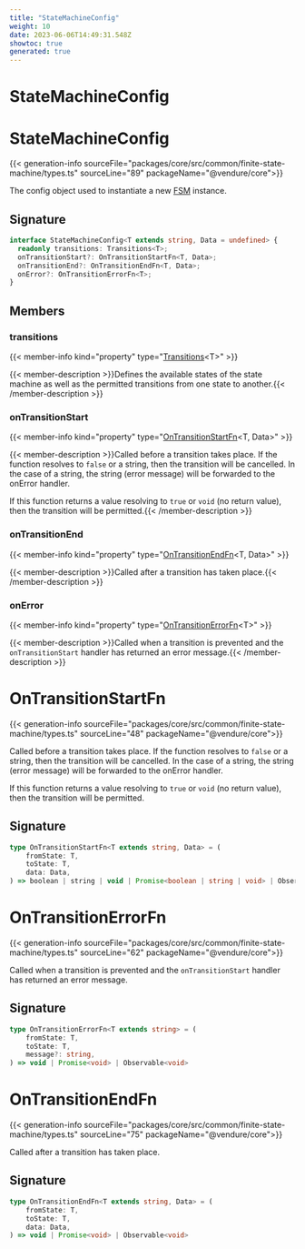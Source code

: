 ```yaml
---
title: "StateMachineConfig"
weight: 10
date: 2023-06-06T14:49:31.548Z
showtoc: true
generated: true
---
```

<!-- This file was generated from the Vendure source. Do not modify. Instead, re-run the "docs:build" script -->

# StateMachineConfig
<div class="symbol">


# StateMachineConfig

{{< generation-info sourceFile="packages/core/src/common/finite-state-machine/types.ts" sourceLine="89" packageName="@vendure/core">}}

The config object used to instantiate a new <a href='/typescript-api/state-machine/fsm#fsm'>FSM</a> instance.

## Signature

```TypeScript
interface StateMachineConfig<T extends string, Data = undefined> {
  readonly transitions: Transitions<T>;
  onTransitionStart?: OnTransitionStartFn<T, Data>;
  onTransitionEnd?: OnTransitionEndFn<T, Data>;
  onError?: OnTransitionErrorFn<T>;
}
```
## Members

### transitions

{{< member-info kind="property" type="<a href='/typescript-api/state-machine/transitions#transitions'>Transitions</a>&#60;T&#62;"  >}}

{{< member-description >}}Defines the available states of the state machine as well as the permitted
transitions from one state to another.{{< /member-description >}}

### onTransitionStart

{{< member-info kind="property" type="<a href='/typescript-api/state-machine/state-machine-config#ontransitionstartfn'>OnTransitionStartFn</a>&#60;T, Data&#62;"  >}}

{{< member-description >}}Called before a transition takes place. If the function resolves to `false` or a string, then the transition
will be cancelled. In the case of a string, the string (error message) will be forwarded to the onError handler.

If this function returns a value resolving to `true` or `void` (no return value), then the transition
will be permitted.{{< /member-description >}}

### onTransitionEnd

{{< member-info kind="property" type="<a href='/typescript-api/state-machine/state-machine-config#ontransitionendfn'>OnTransitionEndFn</a>&#60;T, Data&#62;"  >}}

{{< member-description >}}Called after a transition has taken place.{{< /member-description >}}

### onError

{{< member-info kind="property" type="<a href='/typescript-api/state-machine/state-machine-config#ontransitionerrorfn'>OnTransitionErrorFn</a>&#60;T&#62;"  >}}

{{< member-description >}}Called when a transition is prevented and the `onTransitionStart` handler has returned an
error message.{{< /member-description >}}


</div>
<div class="symbol">


# OnTransitionStartFn

{{< generation-info sourceFile="packages/core/src/common/finite-state-machine/types.ts" sourceLine="48" packageName="@vendure/core">}}

Called before a transition takes place. If the function resolves to `false` or a string, then the transition
will be cancelled. In the case of a string, the string (error message) will be forwarded to the onError handler.

If this function returns a value resolving to `true` or `void` (no return value), then the transition
will be permitted.

## Signature

```TypeScript
type OnTransitionStartFn<T extends string, Data> = (
    fromState: T,
    toState: T,
    data: Data,
) => boolean | string | void | Promise<boolean | string | void> | Observable<boolean | string | void>
```
</div>
<div class="symbol">


# OnTransitionErrorFn

{{< generation-info sourceFile="packages/core/src/common/finite-state-machine/types.ts" sourceLine="62" packageName="@vendure/core">}}

Called when a transition is prevented and the `onTransitionStart` handler has returned an
error message.

## Signature

```TypeScript
type OnTransitionErrorFn<T extends string> = (
    fromState: T,
    toState: T,
    message?: string,
) => void | Promise<void> | Observable<void>
```
</div>
<div class="symbol">


# OnTransitionEndFn

{{< generation-info sourceFile="packages/core/src/common/finite-state-machine/types.ts" sourceLine="75" packageName="@vendure/core">}}

Called after a transition has taken place.

## Signature

```TypeScript
type OnTransitionEndFn<T extends string, Data> = (
    fromState: T,
    toState: T,
    data: Data,
) => void | Promise<void> | Observable<void>
```
</div>

